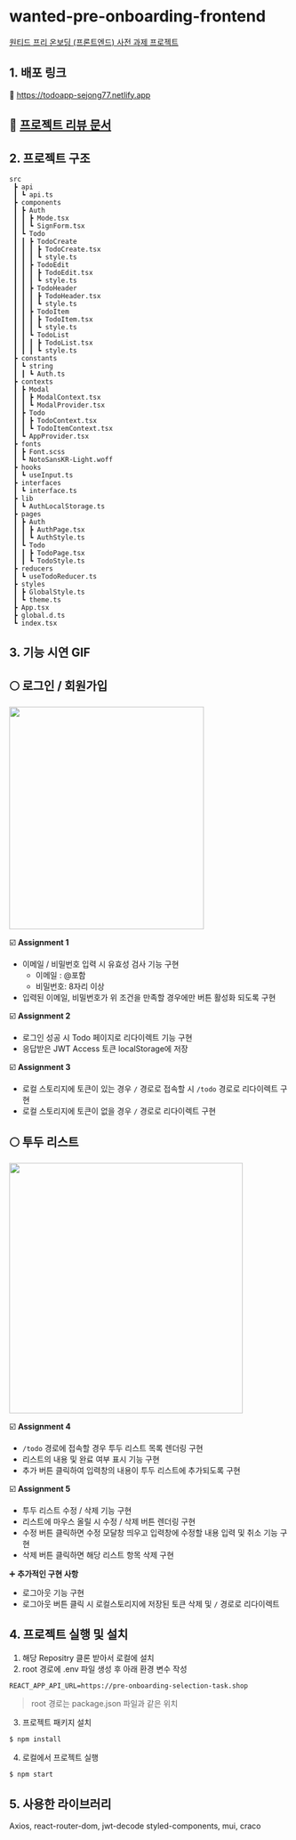 # wanted-pre-onboarding-frontend

[원티드 프리 온보딩 (프론트엔드) 사전 과제 프로젝트](https://github.com/walking-sunset/selection-task)



## 1. 배포 링크

📌 https://todoapp-sejong77.netlify.app

## 📃 [프로젝트 리뷰 문서](https://github.com/sejong77/Project-Review/blob/master/%ED%94%84%EB%A6%AC%EC%98%A8%EB%B3%B4%EB%94%A9/%EC%9B%90%ED%8B%B0%EB%93%9C%20%ED%94%84%EB%A6%AC%EC%98%A8%EB%B3%B4%EB%94%A9%20%EC%82%AC%EC%A0%84%EA%B3%BC%EC%A0%9C.md)



## 2. 프로젝트 구조

``` 
src
 ┣ api
 ┃ ┗ api.ts
 ┣ components
 ┃ ┣ Auth
 ┃ ┃ ┣ Mode.tsx
 ┃ ┃ ┗ SignForm.tsx
 ┃ ┗ Todo
 ┃ ┃ ┣ TodoCreate
 ┃ ┃ ┃ ┣ TodoCreate.tsx
 ┃ ┃ ┃ ┗ style.ts
 ┃ ┃ ┣ TodoEdit
 ┃ ┃ ┃ ┣ TodoEdit.tsx
 ┃ ┃ ┃ ┗ style.ts
 ┃ ┃ ┣ TodoHeader
 ┃ ┃ ┃ ┣ TodoHeader.tsx
 ┃ ┃ ┃ ┗ style.ts
 ┃ ┃ ┣ TodoItem
 ┃ ┃ ┃ ┣ TodoItem.tsx
 ┃ ┃ ┃ ┗ style.ts
 ┃ ┃ ┗ TodoList
 ┃ ┃ ┃ ┣ TodoList.tsx
 ┃ ┃ ┃ ┗ style.ts
 ┣ constants
 ┃ ┗ string
 ┃ ┃ ┗ Auth.ts
 ┣ contexts
 ┃ ┣ Modal
 ┃ ┃ ┣ ModalContext.tsx
 ┃ ┃ ┗ ModalProvider.tsx
 ┃ ┣ Todo
 ┃ ┃ ┣ TodoContext.tsx
 ┃ ┃ ┗ TodoItemContext.tsx
 ┃ ┗ AppProvider.tsx
 ┣ fonts
 ┃ ┣ Font.scss
 ┃ ┗ NotoSansKR-Light.woff
 ┣ hooks
 ┃ ┗ useInput.ts
 ┣ interfaces
 ┃ ┗ interface.ts
 ┣ lib
 ┃ ┗ AuthLocalStorage.ts
 ┣ pages
 ┃ ┣ Auth
 ┃ ┃ ┣ AuthPage.tsx
 ┃ ┃ ┗ AuthStyle.ts
 ┃ ┗ Todo
 ┃ ┃ ┣ TodoPage.tsx
 ┃ ┃ ┗ TodoStyle.ts
 ┣ reducers
 ┃ ┗ useTodoReducer.ts
 ┣ styles
 ┃ ┣ GlobalStyle.ts
 ┃ ┗ theme.ts
 ┣ App.tsx
 ┣ global.d.ts
 ┗ index.tsx
```



## 3. 기능 시연 GIF

## 🌕 로그인 / 회원가입

  <img src="https://user-images.githubusercontent.com/68320595/210740501-0f9ba315-2cc1-4dbb-8e66-7026bd1d2a2d.gif" width="350" height="400" />

☑️ **Assignment 1**

- 이메일 / 비밀번호 입력 시 유효성 검사 기능 구현
  - 이메일 : @포함
  - 비밀번호: 8자리 이상
- 입력된 이메일, 비밀번호가 위 조건을 만족할 경우에만 버튼 활성화 되도록 구현

☑️ **Assignment 2**

- 로그인 성공 시 Todo 페이지로 리다이렉트 기능 구현
- 응답받은 JWT Access 토큰 localStorage에 저장

☑️ **Assignment 3**

- 로컬 스토리지에 토큰이 있는 경우 `/` 경로로 접속할 시 `/todo` 경로로 리다이렉트  구현
- 로컬 스토리지에 토큰이 없을 경우 `/` 경로로 리다이렉트 구현



## 🌕 투두 리스트

<img src="https://user-images.githubusercontent.com/68320595/210747113-1787ad80-e594-47c1-adf2-ed7944afe080.gif" width="420" height="450" />



☑️ **Assignment 4**

- `/todo` 경로에 접속할 경우 투두 리스트 목록 렌더링 구현
- 리스트의 내용 및 완료 여부 표시 기능 구현
- 추가 버튼 클릭하여 입력창의 내용이 투두 리스트에 추가되도록 구현

☑️ **Assignment 5**

- 투두 리스트 수정 / 삭제 기능 구현
- 리스트에 마우스 올릴 시 수정 / 삭제 버튼 렌더링 구현
- 수정 버튼 클릭하면 수정 모달창 띄우고 입력창에 수정할 내용 입력 및 취소 기능 구현
- 삭제 버튼 클릭하면 해당 리스트 항목 삭제 구현

 ➕ **추가적인 구현 사항**

- 로그아웃 기능 구현
- 로그아웃 버튼 클릭 시 로컬스토리지에 저장된 토큰 삭제 및 `/` 경로로 리다이렉트



## 4. 프로젝트 실행 및 설치

1. 해당 Repositry 클론 받아서 로컬에 설치
2. root 경로에 .env 파일 생성 후 아래 환경 변수 작성

``` 
REACT_APP_API_URL=https://pre-onboarding-selection-task.shop
```

> root 경로는 package.json 파일과 같은 위치

3. 프로젝트 패키지 설치

``` bash
$ npm install
```

4. 로컬에서 프로젝트 실행

``` bash
$ npm start
```



## 5. 사용한 라이브러리

Axios, react-router-dom, jwt-decode
styled-components, mui, craco

